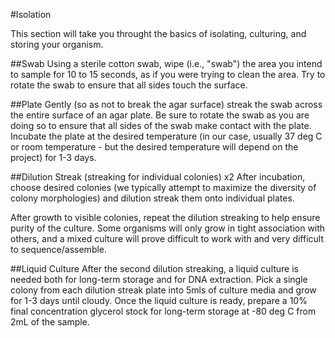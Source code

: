 
#Isolation

This section will take you throught the basics of isolating, culturing, and storing your organism.

##Swab
Using a sterile cotton swab, wipe (i.e., "swab") the area you intend to sample for 10 to 15 seconds, as if you were trying to clean the area. Try to rotate the swab to ensure that all sides touch the surface. 

##Plate
Gently (so as not to break the agar surface) streak the swab across the entire surface of an agar plate. Be sure to rotate the swab as you are doing so to ensure that all sides of the swab make contact with the plate. Incubate the plate at the desired temperature (in our case, usually 37 deg C or room temperature - but the desired temperature will depend on the project) for 1-3 days.

##Dilution Streak (streaking for individual colonies) x2
After incubation, choose desired colonies (we typically attempt to maximize the diversity of colony morphologies) and dilution streak them onto individual plates.

After growth to visible colonies, repeat the dilution streaking to help ensure purity of the culture.  Some organisms will only grow in tight association with others, and a mixed culture will prove difficult to work with and very difficult to sequence/assemble. 

##Liquid Culture
After the second dilution streaking, a liquid culture is needed both for long-term storage and for DNA extraction. Pick a single colony from each dilution streak plate into 5mls of culture media and grow for 1-3 days until cloudy. Once the liquid culture is ready, prepare a 10% final concentration glycerol stock for long-term storage at -80 deg C from 2mL of the sample.

